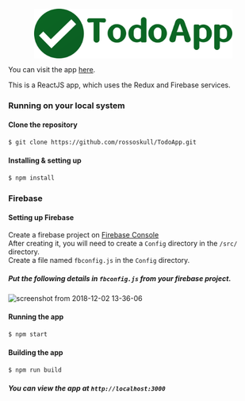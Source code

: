 <p align='center'><img align='center' height='100px' src='https://github.com/rossoskull/TodoApp/blob/master/src/img/green_over-white-1.png'></img></p>  

You can visit the app [here](https://rossoskull.me/TodoApp).


This is a ReactJS app, which uses the Redux and Firebase services.

### Running on your local system
#### Clone the repository
```sh
$ git clone https://github.com/rossoskull/TodoApp.git
```
#### Installing & setting up
```sh
$ npm install
```
### Firebase
#### Setting up Firebase
Create a firebase project on [Firebase Console](https://console.firebase.google.com/)  
After creating it, you will need to create a `Config` directory in the `/src/` directory.  
Create a file named `fbconfig.js` in the `Config` directory.  
##### Put the following details in `fbconfig.js` from your firebase project.  
![screenshot from 2018-12-02 13-36-06](https://user-images.githubusercontent.com/27884543/49337338-efb43900-f637-11e8-965c-22cf19b492b8.png)
#### Running the app
```sh
$ npm start
```
#### Building the app
```sh
$ npm run build
```
##### You can view the app at `http://localhost:3000`
